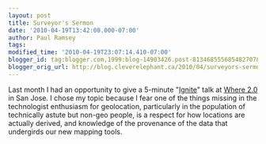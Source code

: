 ```yaml
---
layout: post
title: Surveyor's Sermon
date: '2010-04-19T13:42:00.000-07:00'
author: Paul Ramsey
tags: 
modified_time: '2010-04-19T23:07:14.410-07:00'
blogger_id: tag:blogger.com,1999:blog-14903426.post-8134685556854827078
blogger_orig_url: http://blog.cleverelephant.ca/2010/04/surveyors-sermon.html
---
```


Last month I had an opportunity to give a 5-minute "[Ignite](http://ignite.oreilly.com/)" talk at [Where 2.0](http://en.oreilly.com/where2010) in San Jose. I chose my topic because I fear one of the things missing in the technologist enthusiasm for geolocation, particularly in the population of technically astute but non-geo people, is a respect for how locations are actually derived, and knowledge of the provenance of the data that undergirds our new mapping tools.

<object width="560" height="340"><param name="movie" value="http://www.youtube.com/v/IX8iQN04tOo&hl=en_US&fs=1&rel=0&color1=0x2b405b&color2=0x6b8ab6"></param><param name="allowFullScreen" value="true"></param><param name="allowscriptaccess" value="always"></param><embed src="http://www.youtube.com/v/IX8iQN04tOo&hl=en_US&fs=1&rel=0&color1=0x2b405b&color2=0x6b8ab6" type="application/x-shockwave-flash" allowscriptaccess="always" allowfullscreen="true" width="560" height="340"></embed></object>

